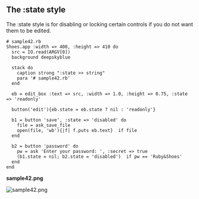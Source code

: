 The :state style
----------------

The :state style is for disabling or locking certain controls if you do not want them to be edited. 

	# sample42.rb
	Shoes.app :width => 400, :height => 410 do
	  src = IO.read(ARGV[0])
	  background deepskyblue
	  
	  stack do
	    caption strong ":state >> string"
	    para '# sample42.rb'
	  end
	  
	  eb = edit_box :text => src, :width => 1.0, :height => 0.75, :state => 'readonly'
	  
	  button('edit'){eb.state = eb.state ? nil : 'readonly'}
	  
	  b1 = button 'save', :state => 'disabled' do
	    file = ask_save_file
	    open(file, 'wb'){|f| f.puts eb.text}  if file
	  end
	  
	  b2 = button 'password' do
	    pw = ask 'Enter your password: ', :secret => true
	    (b1.state = nil; b2.state = 'disabled')  if pw == 'Ruby&Shoes'
	  end
	end

**sample42.png**

![sample42.png](http://www.rin-shun.com/rubylearning/shoes/shoes_tutorial_html/images/sample42.png) <!-- patch -->
